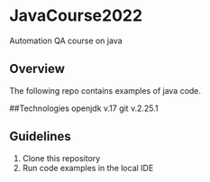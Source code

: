 # JavaCourse2022
Automation QA course on java

## Overview
The following repo contains examples of java code.

##Technologies
openjdk v.17
git v.2.25.1

## Guidelines
1. Clone this repository
2. Run code examples in the local IDE
